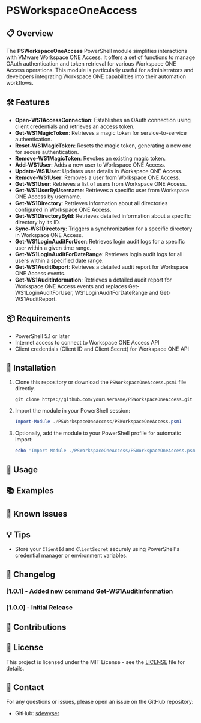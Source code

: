 
# PSWorkspaceOneAccess

## 📋 Overview
The **PSWorkspaceOneAccess** PowerShell module simplifies interactions with VMware Workspace ONE Access. It offers a set of functions to manage OAuth authentication and token retrieval for various Workspace ONE Access operations. This module is particularly useful for administrators and developers integrating Workspace ONE capabilities into their automation workflows.

## 🛠️ Features
- **Open-WS1AccessConnection**: Establishes an OAuth connection using client credentials and retrieves an access token.
- **Get-WS1MagicToken**: Retrieves a magic token for service-to-service authentication.
- **Reset-WS1MagicToken**: Resets the magic token, generating a new one for secure authentication.
- **Remove-WS1MagicToken**: Revokes an existing magic token.
- **Add-WS1User**: Adds a new user to Workspace ONE Access.
- **Update-WS1User**: Updates user details in Workspace ONE Access.
- **Remove-WS1User**: Removes a user from Workspace ONE Access.
- **Get-WS1User**: Retrieves a list of users from Workspace ONE Access.
- **Get-WS1UserByUsername**: Retrieves a specific user from Workspace ONE Access by username.
- **Get-WS1Directory**: Retrieves information about all directories configured in Workspace ONE Access.
- **Get-WS1DirectoryById**: Retrieves detailed information about a specific directory by its ID.
- **Sync-WS1Directory**: Triggers a synchronization for a specific directory in Workspace ONE Access.
- **Get-WS1LoginAuditForUser**: Retrieves login audit logs for a specific user within a given time range.
- **Get-WS1LoginAuditForDateRange**: Retrieves login audit logs for all users within a specified date range.
- **Get-WS1AuditReport**: Retrieves a detailed audit report for Workspace ONE Access events.
- **Get-WS1AuditInformation**: Retrieves a detailed audit report for Workspace ONE Access events and replaces Get-WS1LoginAuditForUser, WS1LoginAuditForDateRange and Get-WS1AuditReport.


## 📦 Requirements
- PowerShell 5.1 or later
- Internet access to connect to Workspace ONE Access API
- Client credentials (Client ID and Client Secret) for Workspace ONE API

## 🔧 Installation

1. Clone this repository or download the `PSWorkspaceOneAccess.psm1` file directly.

   ```shell
   git clone https://github.com/yourusername/PSWorkspaceOneAccess.git
   ```

2. Import the module in your PowerShell session:

   ```powershell
   Import-Module ./PSWorkspaceOneAccess/PSWorkspaceOneAccess.psm1
   ```

3. Optionally, add the module to your PowerShell profile for automatic import:

   ```powershell
   echo 'Import-Module ./PSWorkspaceOneAccess/PSWorkspaceOneAccess.psm1' >> $PROFILE
   ```

## 🚀 Usage

## 📚 Examples

## 🐞 Known Issues

## 💡 Tips
- Store your `ClientId` and `ClientSecret` securely using PowerShell's credential manager or environment variables.

## 📝 Changelog

### [1.0.1] - Added new command Get-WS1AuditInformation 
### [1.0.0] - Initial Release

## 🤝 Contributions

## 📄 License
This project is licensed under the MIT License - see the [LICENSE](LICENSE) file for details.

## 💬 Contact
For any questions or issues, please open an issue on the GitHub repository:

- GitHub: [sdewyser](https://github.com/sdewyser)
